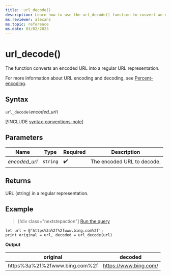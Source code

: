 ```yaml
---
title:  url_decode()
description: Learn how to use the url_decode() function to convert an encoded URL into a regular URL representation.
ms.reviewer: alexans
ms.topic: reference
ms.date: 03/02/2023
---
```

# url_decode()

The function converts an encoded URL into a regular URL representation.

For more information about URL encoding and decoding, see [Percent-encoding](https://en.wikipedia.org/wiki/Percent-encoding).

## Syntax

`url_decode(`*encoded_url*`)`

[!INCLUDE [syntax-conventions-note](../includes/syntax-conventions-note.md)]

## Parameters

| Name | Type | Required | Description |
|--|--|--|--|
| *encoded_url* | `string` |  :heavy_check_mark: | The encoded URL to decode.|

## Returns

URL (string) in a regular representation.

## Example

> [!div class="nextstepaction"]
> <a href="https://dataexplorer.azure.com/clusters/help/databases/Samples?query=H4sIAAAAAAAAA8tJLVEoLcpRsFVwUM8oKSkoVjVOVDVKA6Ly8nK9pMy8dL3k/FwgV92al6ugKDOvRCG/KDM9My8RpAeoU0chJTU5PyU1BcKNh/A0gExNAHjpCSdcAAAA" target="_blank">Run the query</a>

```kusto
let url = @'https%3a%2f%2fwww.bing.com%2f';
print original = url, decoded = url_decode(url)
```

**Output**

|original|decoded|
|---|---|
|https%3a%2f%2fwww.bing.com%2f|https://www.bing.com/|
